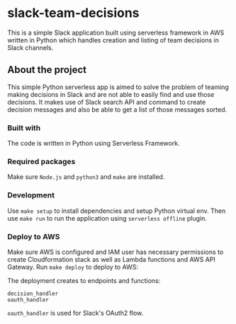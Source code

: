 # slack-team-decisions

This is a simple Slack application built using serverless framework in AWS written in Python which handles creation and listing of team decisions in Slack channels.

## About the project

This simple Python serverless app is aimed to solve the problem of teaming making decisions in Slack and are not able to easily find and use those decisions. It makes use of Slack search API and command to create decision messages and also be able to get a list of those messages sorted.

### Built with

The code is written in Python using Serverless Framework.

### Required packages

Make sure `Node.js` and `python3` and `make` are installed.

### Development

Use `make setup` to install dependencies and setup Python virtual env. Then use `make run` to run the application using `serverless offline` plugin.

### Deploy to AWS

Make sure AWS is configured and IAM user has necessary permissions to create Cloudformation stack as well as Lambda functions and AWS API Gateway. Run `make deploy` to deploy to AWS:

The deployment creates to endpoints and functions:

```
decision_handler
oauth_handler
```

`oauth_handler` is used for Slack's OAuth2 flow.
